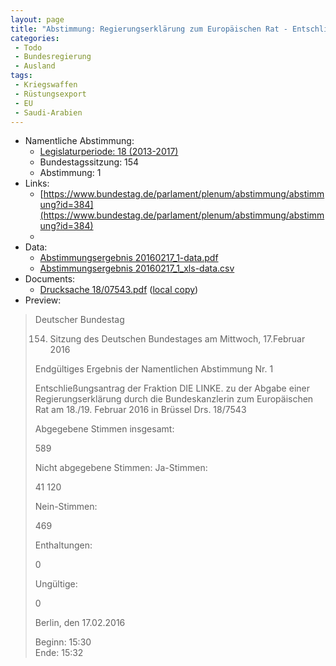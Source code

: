 ```yaml
---
layout: page
title: "Abstimmung: Regierungserklärung zum Europäischen Rat - Entschließungsantrag"
categories:
 - Todo
 - Bundesregierung
 - Ausland
tags:
 - Kriegswaffen
 - Rüstungsexport
 - EU
 - Saudi-Arabien
---
```


* Namentliche Abstimmung:
    * [Legislaturperiode: 18 (2013-2017)](https://de.wikipedia.org/wiki/18._Deutscher_Bundestag)
    * Bundestagssitzung: 154
    * Abstimmung: 1
* Links: 
    * [https://www.bundestag.de/parlament/plenum/abstimmung/abstimmung?id=384](https://www.bundestag.de/parlament/plenum/abstimmung/abstimmung?id=384)
    * 
* Data: 
    * [Abstimmungsergebnis 20160217_1-data.pdf](/res/abstimmungsliste/20160217_1-data.pdf)
    * [Abstimmungsergebnis 20160217_1_xls-data.csv](/res/abstimmungsliste/analyses/20160217_1_xls-data.csv)
* Documents: 
    * [Drucksache 18/07543.pdf](http://dip21.bundestag.de/dip21/btd/18/075/1807543.pdf) ([local copy](/res/abstimmungsdaten/018-154-01/1807543.pdf))
* Preview: 
> Deutscher Bundestag
> 
> 154. Sitzung des Deutschen Bundestages
> am Mittwoch, 17.Februar 2016
> 
> Endgültiges Ergebnis der Namentlichen Abstimmung Nr. 1
> 
> Entschließungsantrag der Fraktion DIE LINKE.
> zu der Abgabe einer Regierungserklärung durch die Bundeskanzlerin zum Europäischen
> Rat am 18./19. Februar 2016 in Brüssel
> Drs. 18/7543
> 
> Abgegebene Stimmen insgesamt:
> 
> 589
> 
> Nicht abgegebene Stimmen:
> Ja-Stimmen:
> 
> 41
> 120
> 
> Nein-Stimmen:
> 
> 469
> 
> Enthaltungen:
> 
> 0
> 
> Ungültige:
> 
> 0
> 
> Berlin, den 17.02.2016
> 
> Beginn: 15:30  
> Ende: 15:32
